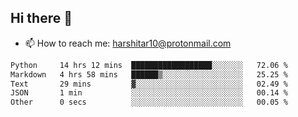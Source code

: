 ## Hi there 👋
- 📫 How to reach me: harshitar10@protonmail.com  
<!--START_SECTION:waka-->

```txt
Python     14 hrs 12 mins  ██████████████████░░░░░░░   72.06 %
Markdown   4 hrs 58 mins   ██████▒░░░░░░░░░░░░░░░░░░   25.25 %
Text       29 mins         ▓░░░░░░░░░░░░░░░░░░░░░░░░   02.49 %
JSON       1 min           ░░░░░░░░░░░░░░░░░░░░░░░░░   00.14 %
Other      0 secs          ░░░░░░░░░░░░░░░░░░░░░░░░░   00.05 %
```

<!--END_SECTION:waka-->

<!--
**hharshitarora/hharshitarora** is a ✨ _special_ ✨ repository because its `README.md` (this file) appears on your GitHub profile.

Here are some ideas to get you started:

- 🔭 I’m currently working on ...
- 🌱 I’m currently learning ...
- 👯 I’m looking to collaborate on ...
- 🤔 I’m looking for help with ...
- 💬 Ask me about ...
- 📫 How to reach me: ...
- 😄 Pronouns: ...
- ⚡ Fun fact: ...
-->
